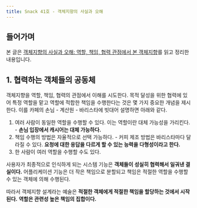 ```yaml
---
title: Snack 41호 - 객체지향의 사실과 오해
---
```


## 들어가며

본 글은 [객체지향의 사실과 오해: 역할, 책임, 협력 관점에서 본 객체지향](https://m.yes24.com/Goods/Detail/18249021)를 읽고 정리한 내용입니다.

## 1. 협력하는 객체들의 공동체

객체지향을 역할, 책임, 협력의 관점에서 이해를 시도한다. 목적 달성을 위한 협력에 있어 특정 역할을 맡고 역할에 적합한 책임을 수행한다는 것은 몇 가지 중요한 개념을 제시한다. 이를 카페의 손님 - 계산원 - 바리스타에 빗대어 설명하면 아래와 같다.

1. 여러 사람이 동일한 역할을 수행할 수 있다. 이는 역할이란 대체 가능성을 가리킨다. - **손님 입장에서 캐시어는 대체 가능하다.**
2. 책임 수행의 방법은 자율적으로 선택 가능하다. - 커피 제조 방법은 바리스타마다 달라질 수 있다. **요청에 대한 응답을 다르게 할 수 있는 능력을 다형성이라고 한다.**
3. 한 사람이 여러 역할을 수행할 수도 있다.

사용자가 최종적으로 인식하게 되는 시스템 기능은 **객체들이 성실히 협력해서 일궈낸 결실이다.** 어플리케이션 기능은 더 작은 책임으로 분할되고 책임은 적절한 역할을 수행할 수 있는 객체에 의해 수행된다.

따라서 객체지향 설계라는 예술은 **적절한 객체에게 적절한 책임을 할당하는 것에서 시작된다.** **역할은 관련성 높은 책임의 집합이다.**
